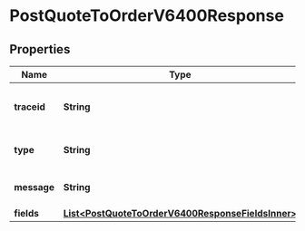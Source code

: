 

# PostQuoteToOrderV6400Response


## Properties

| Name | Type | Description | Notes |
|------------ | ------------- | ------------- | -------------|
|**traceid** | **String** | A unique trace id to identify the issue. |  [optional] |
|**type** | **String** | Type of the error message. |  [optional] |
|**message** | **String** | A detailed error message. |  [optional] |
|**fields** | [**List&lt;PostQuoteToOrderV6400ResponseFieldsInner&gt;**](PostQuoteToOrderV6400ResponseFieldsInner.md) |  |  [optional] |



